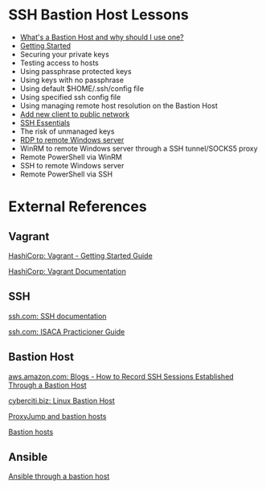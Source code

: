 # SSH Bastion Host Lessons

* [What's a Bastion Host and why should I use one?](bastion-host-overview.md)
* [Getting Started](../README.md)
* Securing your private keys
* Testing access to hosts
* Using passphrase protected keys
* Using keys with no passphrase
* Using default $HOME/.ssh/config file
* Using specified ssh config file
* Using managing remote host resolution on the Bastion Host
* [Add new client to public network](add-new-client-to-public-network.md)
* [SSH Essentials](ssh-essentials.md)
* The risk of unmanaged keys
* [RDP to remote Windows server](rdp-to-remote-windows-node.md)
* WinRM to remote Windows server through a SSH tunnel/SOCKS5 proxy
* Remote PowerShell via WinRM
* SSH to remote Windows server
* Remote PowerShell via SSH

# External References
## Vagrant

[HashiCorp: Vagrant - Getting Started Guide](https://www.vagrantup.com/intro/getting-started/index.html)

[HashiCorp: Vagrant Documentation](https://www.vagrantup.com/docs/index.html)

## SSH

[ssh.com: SSH documentation](https://www.ssh.com/ssh/)

[ssh.com: ISACA Practicioner Guide](https://info.ssh.com/isaca-practitioner-guide)

## Bastion Host

[aws.amazon.com: Blogs - How to Record SSH Sessions Established Through a Bastion Host](https://aws.amazon.com/blogs/security/how-to-record-ssh-sessions-established-through-a-bastion-host/)

[cyberciti.biz: Linux Bastion Host](https://www.cyberciti.biz/faq/linux-bastion-host/)

[ProxyJump and bastion hosts](https://learning.oreilly.com/library/view/linux-administration-cookbook/9781789342529/e0e4359d-f4aa-4ad6-b6dd-73f6d96541ea.xhtml)

[Bastion hosts](https://learning.oreilly.com/library/view/enterprise-cloud-security/9781788299558/fcb3e7c2-8488-4a2d-9fd4-7248366a3b86.xhtml)

## Ansible

[Ansible through a bastion host](https://learning.oreilly.com/library/view/extending-ansible/9781782175001/ch07s05.html)